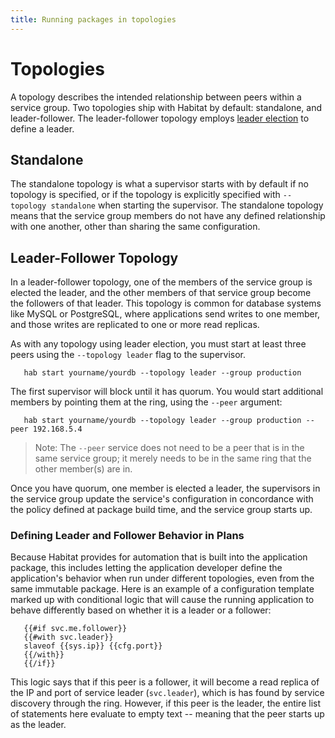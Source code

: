 ```yaml
---
title: Running packages in topologies
---
```


# Topologies

A topology describes the intended relationship between peers within a service group. Two topologies ship with Habitat by default: standalone, and leader-follower. The leader-follower topology employs [leader election](/docs/internals-leader-election) to define a leader.

## Standalone

The standalone topology is what a supervisor starts with by default if no topology is specified, or if the topology is explicitly specified with `--topology standalone` when starting the supervisor. The standalone topology means that the service group members do not have any defined relationship with one another, other than sharing the same configuration.

## Leader-Follower Topology

In a leader-follower topology, one of the members of the service group is elected the leader, and the other members of that service group become the followers of that leader. This topology is common for database systems like MySQL or PostgreSQL, where applications send writes to one member, and those writes are replicated to one or more read replicas.

As with any topology using leader election, you must start at least three peers using the `--topology leader` flag to the supervisor.

       hab start yourname/yourdb --topology leader --group production

The first supervisor will block until it has quorum. You would start additional members by pointing them at the ring, using the `--peer` argument:

       hab start yourname/yourdb --topology leader --group production --peer 192.168.5.4

> Note: The `--peer` service does not need to be a peer that is in the same service group; it merely needs to be in the same ring that the other member(s) are in.

Once you have quorum, one member is elected a leader, the supervisors in the service group update the service's configuration in concordance with the policy defined at package build time, and the service group starts up.

### Defining Leader and Follower Behavior in Plans

Because Habitat provides for automation that is built into the application package, this includes letting the application developer define the application's behavior when run under different topologies, even from the same immutable package. Here is an example of a configuration template marked up with conditional logic that will cause the running application to behave differently based on whether it is a leader or a follower:

       {{#if svc.me.follower}}
       {{#with svc.leader}}
       slaveof {{sys.ip}} {{cfg.port}}
       {{/with}}
       {{/if}}

This logic says that if this peer is a follower, it will become a read replica of the IP and port of service leader (`svc.leader`), which is has found by service discovery through the ring. However, if this peer is the leader, the entire list of statements here evaluate to empty text -- meaning that the peer starts up as the leader.
